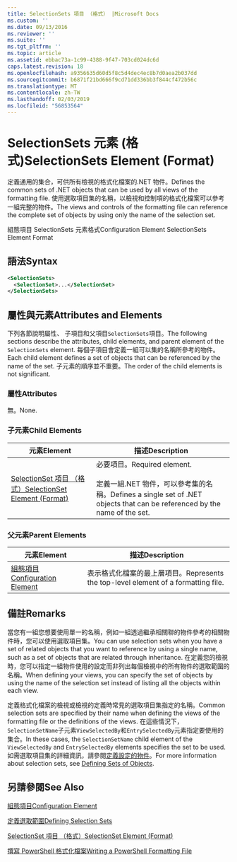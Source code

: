 ```yaml
---
title: SelectionSets 項目 （格式） |Microsoft Docs
ms.custom: ''
ms.date: 09/13/2016
ms.reviewer: ''
ms.suite: ''
ms.tgt_pltfrm: ''
ms.topic: article
ms.assetid: ebbac73a-1c99-4388-9f47-703cd024dc6d
caps.latest.revision: 18
ms.openlocfilehash: a9356635d60d5f8c5d4dec4ec8b7d0aea2b037dd
ms.sourcegitcommit: b6871f21bd666f9cd71dd336bb3f844cf472b56c
ms.translationtype: MT
ms.contentlocale: zh-TW
ms.lasthandoff: 02/03/2019
ms.locfileid: "56853564"
---
```

# <a name="selectionsets-element-format"></a><span data-ttu-id="e044e-102">SelectionSets 元素 (格式)</span><span class="sxs-lookup"><span data-stu-id="e044e-102">SelectionSets Element (Format)</span></span>

<span data-ttu-id="e044e-103">定義通用的集合，可供所有檢視的格式化檔案的.NET 物件。</span><span class="sxs-lookup"><span data-stu-id="e044e-103">Defines the common sets of .NET objects that can be used by all views of the formatting file.</span></span> <span data-ttu-id="e044e-104">使用選取項目集的名稱，以檢視和控制項的格式化檔案可以參考一組完整的物件。</span><span class="sxs-lookup"><span data-stu-id="e044e-104">The views and controls of the formatting file can reference the complete set of objects by using only the name of the selection set.</span></span>

<span data-ttu-id="e044e-105">組態項目 SelectionSets 元素格式</span><span class="sxs-lookup"><span data-stu-id="e044e-105">Configuration Element SelectionSets Element Format</span></span>

## <a name="syntax"></a><span data-ttu-id="e044e-106">語法</span><span class="sxs-lookup"><span data-stu-id="e044e-106">Syntax</span></span>

```xml
<SelectionSets>
  <SelectionSet>...</SelectionSet>
</SelectionSets>
```

## <a name="attributes-and-elements"></a><span data-ttu-id="e044e-107">屬性與元素</span><span class="sxs-lookup"><span data-stu-id="e044e-107">Attributes and Elements</span></span>

<span data-ttu-id="e044e-108">下列各節說明屬性、 子項目和父項目`SelectionSets`項目。</span><span class="sxs-lookup"><span data-stu-id="e044e-108">The following sections describe the attributes, child elements, and parent element of the `SelectionSets` element.</span></span> <span data-ttu-id="e044e-109">每個子項目會定義一組可以集的名稱所參考的物件。</span><span class="sxs-lookup"><span data-stu-id="e044e-109">Each child element defines a set of objects that can be referenced by the name of the set.</span></span> <span data-ttu-id="e044e-110">子元素的順序並不重要。</span><span class="sxs-lookup"><span data-stu-id="e044e-110">The order of the child elements is not significant.</span></span>

### <a name="attributes"></a><span data-ttu-id="e044e-111">屬性</span><span class="sxs-lookup"><span data-stu-id="e044e-111">Attributes</span></span>

<span data-ttu-id="e044e-112">無。</span><span class="sxs-lookup"><span data-stu-id="e044e-112">None.</span></span>

### <a name="child-elements"></a><span data-ttu-id="e044e-113">子元素</span><span class="sxs-lookup"><span data-stu-id="e044e-113">Child Elements</span></span>

|<span data-ttu-id="e044e-114">元素</span><span class="sxs-lookup"><span data-stu-id="e044e-114">Element</span></span>|<span data-ttu-id="e044e-115">描述</span><span class="sxs-lookup"><span data-stu-id="e044e-115">Description</span></span>|
|-------------|-----------------|
|[<span data-ttu-id="e044e-116">SelectionSet 項目 （格式）</span><span class="sxs-lookup"><span data-stu-id="e044e-116">SelectionSet Element (Format)</span></span>](./selectionset-element-format.md)|<span data-ttu-id="e044e-117">必要項目。</span><span class="sxs-lookup"><span data-stu-id="e044e-117">Required element.</span></span><br /><br /> <span data-ttu-id="e044e-118">定義一組.NET 物件，可以參考集的名稱。</span><span class="sxs-lookup"><span data-stu-id="e044e-118">Defines a single set of .NET objects that can be referenced by the name of the set.</span></span>|

### <a name="parent-elements"></a><span data-ttu-id="e044e-119">父元素</span><span class="sxs-lookup"><span data-stu-id="e044e-119">Parent Elements</span></span>

|<span data-ttu-id="e044e-120">元素</span><span class="sxs-lookup"><span data-stu-id="e044e-120">Element</span></span>|<span data-ttu-id="e044e-121">描述</span><span class="sxs-lookup"><span data-stu-id="e044e-121">Description</span></span>|
|-------------|-----------------|
|[<span data-ttu-id="e044e-122">組態項目</span><span class="sxs-lookup"><span data-stu-id="e044e-122">Configuration Element</span></span>](./configuration-element-format.md)|<span data-ttu-id="e044e-123">表示格式化檔案的最上層項目。</span><span class="sxs-lookup"><span data-stu-id="e044e-123">Represents the top-level element of a formatting file.</span></span>|

## <a name="remarks"></a><span data-ttu-id="e044e-124">備註</span><span class="sxs-lookup"><span data-stu-id="e044e-124">Remarks</span></span>

<span data-ttu-id="e044e-125">當您有一組您想要使用單一的名稱，例如一組透過繼承相關聯的物件參考的相關物件時，您可以使用選取項目集。</span><span class="sxs-lookup"><span data-stu-id="e044e-125">You can use selection sets when you have a set of related objects that you want to reference by using a single name, such as a set of objects that are related through inheritance.</span></span> <span data-ttu-id="e044e-126">在定義您的檢視時，您可以指定一組物件使用的設定而非列出每個檢視中的所有物件的選取範圍的名稱。</span><span class="sxs-lookup"><span data-stu-id="e044e-126">When defining your views, you can specify the set of objects by using the name of the selection set instead of listing all the objects within each view.</span></span>

<span data-ttu-id="e044e-127">定義格式化檔案的檢視或檢視的定義時常見的選取項目集指定的名稱。</span><span class="sxs-lookup"><span data-stu-id="e044e-127">Common selection sets are specified by their name when defining the views of the formatting file or the definitions of the views.</span></span> <span data-ttu-id="e044e-128">在這些情況下，`SelectionSetName`子元素`ViewSelectedBy`和`EntrySelectedBy`元素指定要使用的集合。</span><span class="sxs-lookup"><span data-stu-id="e044e-128">In these cases, the `SelectionSetName` child element of the `ViewSelectedBy` and `EntrySelectedBy` elements specifies the set to be used.</span></span> <span data-ttu-id="e044e-129">如需選取項目集的詳細資訊，請參閱[定義設定的物件](./defining-selection-sets.md)。</span><span class="sxs-lookup"><span data-stu-id="e044e-129">For more information about selection sets, see [Defining Sets of Objects](./defining-selection-sets.md).</span></span>

## <a name="see-also"></a><span data-ttu-id="e044e-130">另請參閱</span><span class="sxs-lookup"><span data-stu-id="e044e-130">See Also</span></span>

[<span data-ttu-id="e044e-131">組態項目</span><span class="sxs-lookup"><span data-stu-id="e044e-131">Configuration Element</span></span>](./configuration-element-format.md)

[<span data-ttu-id="e044e-132">定義選取範圍</span><span class="sxs-lookup"><span data-stu-id="e044e-132">Defining Selection Sets</span></span>](./defining-selection-sets.md)

[<span data-ttu-id="e044e-133">SelectionSet 項目 （格式）</span><span class="sxs-lookup"><span data-stu-id="e044e-133">SelectionSet Element (Format)</span></span>](./selectionset-element-format.md)

[<span data-ttu-id="e044e-134">撰寫 PowerShell 格式化檔案</span><span class="sxs-lookup"><span data-stu-id="e044e-134">Writing a PowerShell Formatting File</span></span>](./writing-a-powershell-formatting-file.md)
